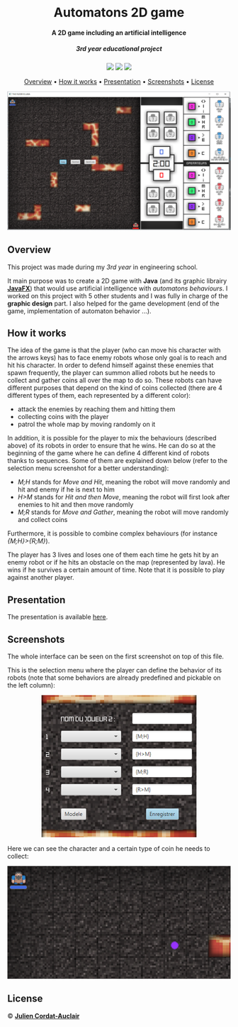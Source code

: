 <h1 align="center">
  <br>
  <b>Automatons 2D game</b>
  <br>
</h1>

<h4 align="center">A 2D game including an artificial intelligence</h4>
<i><h5 align="center">3rd year educational project</h5></i>

<p align="center">
  <img src="https://img.shields.io/badge/project-educational-purple.svg?style=flat-square">
  <img src="https://img.shields.io/badge/stability-functional-green.svg?style=flat-square">
  <img src="https://img.shields.io/badge/made_with-java-yellow.svg?style=flat-square">
</p>

<p align="center">
  <a href="#overview">Overview</a> •
  <a href="#howitworks">How it works</a> •
  <a href="#presentation">Presentation</a> •
  <a href="#screenshots">Screenshots</a> •
  <a href="#license">License</a>
</p>

<p align="center">
  <img src="screenshots/globalview.png">
</p>


## **Overview**

This project was made during my *3rd year* in engineering school.

It main purpose was to create a 2D game with **Java** (and its graphic librairy **[JavaFX](https://openjfx.io/)**) that would use artificial intelligence with *automatons behaviours*. I worked on this project with 5 other students and I was fully in charge of the **graphic design** part. I also helped for the game development (end of the game, implementation of automaton behavior ...).

## **How it works**

The idea of the game is that the player (who can move his character with the arrows keys) has to face enemy robots whose only goal is to reach and hit his character. In order to defend himself against these enemies that spawn frequently, the player can summon allied robots but he needs to collect and gather coins all over the map to do so. These robots can have different purposes that depend on the kind of coins collected (there are 4 different types of them, each represented by a different color):
- attack the enemies by reaching them and hitting them
- collecting coins with the player
- patrol the whole map by moving randomly on it

In addition, it is possible for the player to mix the behaviours (described above) of its robots in order to ensure that he wins. He can do so at the beginning of the game where he can define 4 different kind of robots thanks to sequences. Some of them are explained down below (refer to the selection menu screenshot for a better understanding):
- *M;H* stands for *Move and Hit*, meaning the robot will move randomly and hit and enemy if he is next to him
- *H>M* stands for *Hit and then Move*, meaning the robot will first look after enemies to hit and then move randomly
- *M;R* stands for *Move and Gather*, meaning the robot will move randomly and collect coins

Furthermore, it is possible to combine complex behaviours (for instance *{M;H}>{R;M}*).

The player has 3 lives and loses one of them each time he gets hit by an enemy robot or if he hits an obstacle on the map (represented by lava). He wins if he survives a certain amount of time. Note that it is possible to play against another player.

## **Presentation**

The presentation is available [here](doc/presentation.pptx).

## **Screenshots**

The whole interface can be seen on the first screenshot on top of this file.

This is the selection menu where the player can define the behavior of its robots (note that some behaviors are already predefined and pickable on the left column):
<p align="center">
  <img src="screenshots/selection.png">
</p>

Here we can see the character and a certain type of coin he needs to collect:
<p align="center">
  <img src="screenshots/ingame.png">
</p>

## **License**

© **[Julien Cordat-Auclair](https://github.com/jcordatauclair)**
